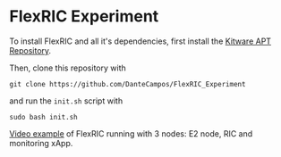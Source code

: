 # FlexRIC Experiment

To install FlexRIC and all it's dependencies, first install the [Kitware APT Repository](https://apt.kitware.com/).

Then, clone this repository with

```git clone https://github.com/DanteCampos/FlexRIC_Experiment```

and run the `init.sh` script with

```sudo bash init.sh```

[Video example](https://drive.google.com/file/d/1hrjh8dYPBsQGxHjufsNZlXFIsuQCRkLU/view?usp=share_link) of FlexRIC running with 3 nodes: E2 node, RIC and monitoring xApp.
